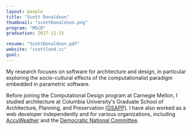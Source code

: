 ```yaml
---
layout: people
title: "Scott Donaldson"
thumbnail: "scottDonaldson.png"
program: "MSCD"
graduation: 2017-12-15

resume: "ScottDonaldson.pdf"
website: "scottland.cc"
goal:
---
```


My research focuses on software for architecture and design, in particular exploring the socio-cultural effects of the computationalist paradigm embedded in parametric software.

Before joining the Computational Design program at Carnegie Mellon, I studied architecture at Columbia University's Graduate School of Architecture, Planning, and Preservation [(GSAPP)](https://www.arch.columbia.edu/). I have also worked as a web developer independently and for various organizations, including [AccuWeather](http://www.accuweather.com/) and the [Democratic National Committee](https://www.democrats.org/).
